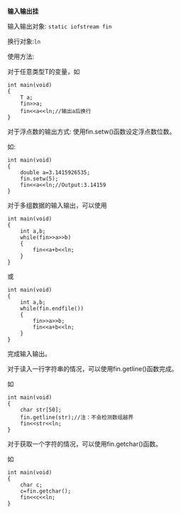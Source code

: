 **输入输出挂**

输入输出对象:
```static iofstream fin```

换行对象:```ln```

使用方法:

对于任意类型T的变量，如

```
int main(void)
{
	T a;
    fin>>a;
    fin<<a<<ln;//输出a后换行
}
```

对于浮点数的输出方式:
使用fin.setw()函数设定浮点数位数。

如:
```
int main(void)
{
	double a=3.1415926535;
    fin.setw(5);
    fin<<a<<ln;//Output:3.14159
}
```

对于多组数据的输入输出，可以使用
```
int main(void)
{
	int a,b;
    while(fin>>a>>b)
    {
    	fin<<a+b<<ln;
    }
}
```
或

```
int main(void)
{
	int a,b;
    while(fin.endfile())
    {
    	fin>>a>>b;
        fin<<a+b<<ln;
    }
}
```

完成输入输出。

对于读入一行字符串的情况，可以使用fin.getline()函数完成。

如
```
int main(void)
{
	char str[50];
    fin.getline(str);//注：不会检测数组越界
    fin<<str<<ln;
}
```

对于获取一个字符的情况，可以使用fin.getchar()函数。

如
```
int main(void)
{
	char c;
    c=fin.getchar();
    fin<<c<<ln;
}
```